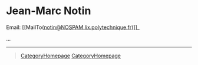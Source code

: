 
Jean-Marc Notin
===============

Email: \[\[MailTo(notin@NOSPAM.lix.polytechnique.fr)\]\]\_

...

------------------------------------------------------------------------

> [CategoryHomepage](CategoryHomepage) [CategoryHomepage](CategoryHomepage)
